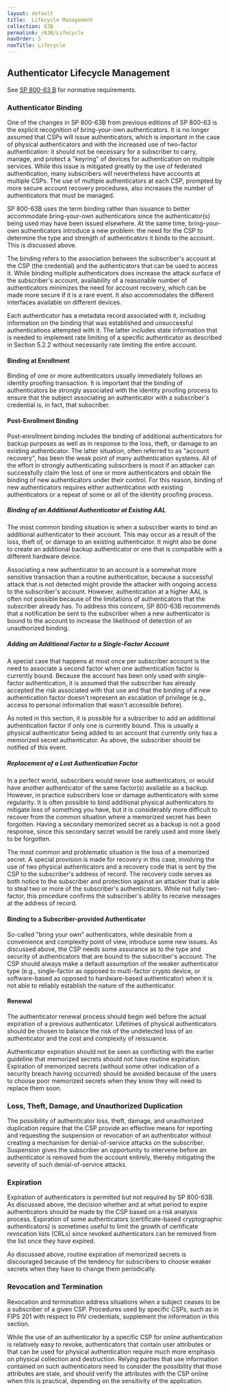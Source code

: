 ```yaml
---
layout: default
title:  Lifecycle Management
collection: 63B
permalink: /63B/Lifecycle
navOrder: 5  
navTitle: Lifecycle  
---
```


## Authenticator Lifecycle Management

See [SP 800-63 B](https://pages.nist.gov/800-63-3/sp800-63b.html#sec6) for normative requirements.

### Authenticator Binding

One of the changes in SP 800-63B from previous editions of SP 800-63 is the explicit recognition of bring-your-own authenticators. It is no longer assumed that CSPs will issue authenticators, which is important in the case of physical authenticators and with the increased use of two-factor authentication: it should not be necessary for a subscriber to carry, manage, and protect a "keyring" of devices for authentication on multiple services. While this issue is mitigated greatly by the use of federated authentication, many subscribers will nevertheless have accounts at multiple CSPs. The use of multiple authenticators at each CSP, prompted by more secure account recovery procedures, also increases the number of authenticators that must be managed.

SP 800-63B uses the term binding rather than issuance to better accommodate bring-your-own authenticators since the authenticator(s) being used may have been issued elsewhere. At the same time, bring-your-own authenticators introduce a new problem: the need for the CSP to determine the type and strength of authenticators it binds to the account. This is discussed above.

The binding refers to the association between the subscriber's account at the CSP (the credential) and the authenticators that can be used to access it. While binding multiple authenticators does increase the attack surface of the subscriber's account, availability of a reasonable number of authenticators minimizes the need for account recovery, which can be made more secure if it is a rare event. It also accommodates the different interfaces available on different devices.

Each authenticator has a metadata record associated with it, including information on the binding that was established and unsuccessful authentications attempted with it. The latter includes state information that is needed to implement rate limiting of a specific authenticator as described in Section 5.2.2 without necessarily rate limiting the entire account.

#### Binding at Enrollment

Binding of one or more authenticators usually immediately follows an identity proofing transaction. It is important that the binding of authenticators be strongly associated with the identity proofing process to ensure that the subject associating an authenticator with a subscriber's credential is, in fact, that subscriber.

#### Post-Enrollment Binding

Post-enrollment binding includes the binding of additional authenticators for backup purposes as well as in response to the loss, theft, or damage to an existing authenticator. The latter situation, often referred to as "account recovery", has been the weak point of many authentication systems. All of the effort in strongly authenticating subscribers is moot if an attacker can successfully claim the loss of one or more authenticators and obtain the binding of new authenticators under their control. For this reason, binding of new authenticators requires either authentication with existing authenticators or a repeat of some or all of the identity proofing process.

##### Binding of an Additional Authenticator at Existing AAL

The most common binding situation is when a subscriber wants to bind an additional authenticator to their account. This may occur as a result of the loss, theft of, or damage to an existing authenticator. It might also be done to create an additional backup authenticator or one that is compatible with a different hardware device.

Associating a new authenticator to an account is a somewhat more sensitive transaction than a routine authentication, because a successful attack that is not detected might provide the attacker with ongoing access to the subscriber's account. However, authentication at a higher AAL is often not possible because of the limitations of authenticators that the subscriber already has. To address this concern, SP 800-63B recommends that a notification be sent to the subscriber when a new authenticator is bound to the account to increase the likelihood of detection of an unauthorized binding.

##### Adding an Additional Factor to a Single-Factor Account

A special case that happens at most once per subscriber account is the need to associate a second factor when one authentication factor is currently bound. Because the account has been only used with single-factor authentication, it is assumed that the subscriber has already accepted the risk associated with that use and that the binding of a new authentication factor doesn't represent an escalation of privilege (e.g., access to personal information that wasn't accessible before).

As noted in this section, it is possible for a subscriber to add an additional authentication factor if only one is currently bound. This is usually a physical authenticator being added to an account that currently only has a memorized secret authenticator. As above, the subscriber should be notified of this event.

##### Replacement of a Lost Authentication Factor

In a perfect world, subscribers would never lose authenticators, or would have another authenticator of the same factor(s) available as a backup. However, in practice subscribers lose or damage authenticators with some regularity. It is often possible to bind additional physical authenticators to mitigate loss of something you have, but it is considerably more difficult to recover from the common situation where a memorized secret has been forgotten. Having a secondary memorized secret as a backup is not a good response, since this secondary secret would be rarely used and more likely to be forgotten.

The most common and problematic situation is the loss of a memorized secret. A special provision is made for recovery in this case, involving the use of two physical authenticators and a recovery code that is sent by the CSP to the subscriber's address of record. The recovery code serves as both notice to the subscriber and protection against an attacker that is able to steal two or more of the subscriber's authenticators. While not fully two-factor, this procedure confirms the subscriber's ability to receive messages at the address of record.

#### Binding to a Subscriber-provided Authenticator

So-called "bring your own" authenticators, while desirable from a convenience and complexity point of view, introduce some new issues. As discussed above, the CSP needs some assurance as to the type and security of authenticators that are bound to the subscriber's account. The CSP should always make a default assumption of the weaker authenticator type (e.g., single-factor as opposed to multi-factor crypto device, or software-based as opposed to hardware-based authenticator) when it is not able to reliably establish the nature of the authenticator. 

#### Renewal

The authenticator renewal process should begin well before the actual expiration of a previous authenticator. Lifetimes of physical authenticators should be chosen to balance the risk of the undetected loss of an authenticator and the cost and complexity of reissuance.

Authenticator expiration should not be seen as conflicting with the earlier guideline that memorized secrets should not have routine expiration. Expiration of memorized secrets (without some other indication of a security breach having occurred) should be avoided because of the users to choose poor memorized secrets when they know they will need to replace them soon.

### Loss, Theft, Damage, and Unauthorized Duplication

The possibility of authenticator loss, theft, damage, and unauthorized duplication require that the CSP provide an effective means for reporting and requesting the suspension or revocation of an authenticator without creating a mechanism for denial-of-service attacks on the subscriber. Suspension gives the subscriber an opportunity to intervene before an authenticator is removed from the account entirely, thereby mitigating the severity of such denial-of-service attacks.

### Expiration

Expiration of authenticators is permitted but not required by SP 800-63B. As discussed above, the decision whether and at what period to expire authenticators should be made by the CSP based on a risk analysis process. Expiration of some authenticators (certificate-based cryptographic authenticators) is sometimes useful to limit the growth of certificate revocation lists (CRLs) since revoked authenticators can be removed from the list once they have expired.

As discussed above, routine expiration of memorized secrets is discouraged because of the tendency for subscribers to choose weaker secrets when they have to change them periodically.

### Revocation and Termination

Revocation and termination address situations when a subject ceases to be a subscriber of a given CSP. Procedures used by specific CSPs, such as in FIPS 201 with respect to PIV credentials, supplement the information in this section.

While the use of an authenticator by a specific CSP for online authentication is relatively easy to revoke, authenticators that contain user attributes or that can be used for physical authentication require much more emphasis on physical collection and destruction. Relying parties that use information contained on such authenticators need to consider the possibility that those attributes are stale, and should verify the attributes with the CSP online when this is practical, depending on the sensitivity of the application.


